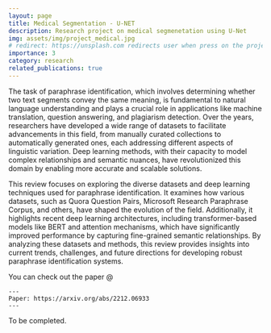 ```yaml
---
layout: page
title: Medical Segmentation - U-NET
description: Research project on medical segmenetation using U-Net
img: assets/img/project_medical.jpg
# redirect: https://unsplash.com redirects user when press on the project
importance: 3
category: research
related_publications: true
---
```


The task of paraphrase identification, which involves determining whether two text segments convey the same meaning, is fundamental to natural language understanding and plays a crucial role in applications like machine translation, question answering, and plagiarism detection. Over the years, researchers have developed a wide range of datasets to facilitate advancements in this field, from manually curated collections to automatically generated ones, each addressing different aspects of linguistic variation. Deep learning methods, with their capacity to model complex relationships and semantic nuances, have revolutionized this domain by enabling more accurate and scalable solutions.

This review focuses on exploring the diverse datasets and deep learning techniques used for paraphrase identification. It examines how various datasets, such as Quora Question Pairs, Microsoft Research Paraphrase Corpus, and others, have shaped the evolution of the field. Additionally, it highlights recent deep learning architectures, including transformer-based models like BERT and attention mechanisms, which have significantly improved performance by capturing fine-grained semantic relationships. By analyzing these datasets and methods, this review provides insights into current trends, challenges, and future directions for developing robust paraphrase identification systems.

You can check out the paper @

    ---
    Paper: https://arxiv.org/abs/2212.06933
    ---

To be completed. 